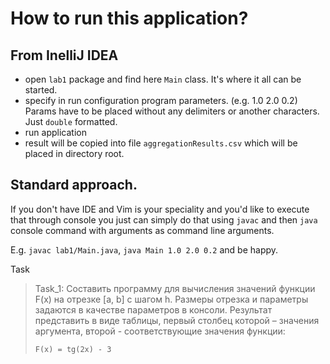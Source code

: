 # How to run this application?

## From InelliJ IDEA

- open `lab1` package and find here `Main` class. It's where it all can be started. 
- specify in run configuration program parameters. (e.g. 1.0 2.0 0.2) Params have to be placed without any delimiters or another characters. Just `double` formatted.
- run application 
- result will be copied into file `aggregationResults.csv` which will be placed in directory root.

## Standard approach. 

If you don't have IDE and Vim is your speciality and you'd like to execute that through console you just can simply do that using `javac` and then `java` console command with arguments as command line arguments.

E.g. `javac lab1/Main.java`,  `java Main 1.0 2.0 0.2` and be happy.


Task

> Task_1:
  > 	Составить программу для вычисления значений функции F(x) на отрезке [а, b] с шагом h. Размеры отрезка и параметры задаются в качестве параметров в консоли.
  > 	Результат представить в виде таблицы, первый столбец которой – значения аргумента, второй - соответствующие значения функции:
  > 	
  > 	F(x) = tg(2x) - 3